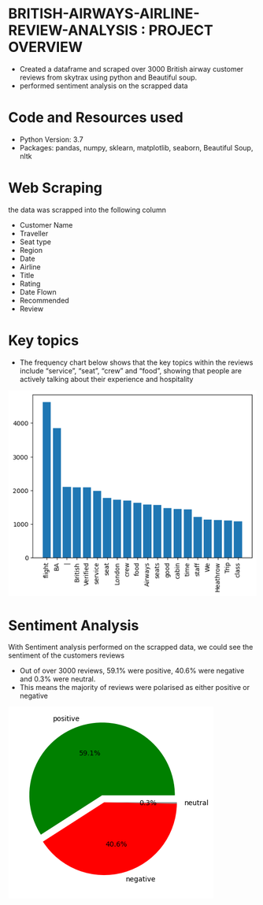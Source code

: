 # BRITISH-AIRWAYS-AIRLINE-REVIEW-ANALYSIS : PROJECT OVERVIEW
- Created a dataframe and scraped over 3000 British airway customer reviews from skytrax using python and Beautiful soup.
- performed sentiment analysis on the scrapped data
 
# Code and Resources used
- Python Version: 3.7
- Packages: pandas, numpy, sklearn, matplotlib, seaborn, Beautiful Soup, nltk

# Web Scraping
the data was scrapped into the following column
- Customer Name
- Traveller
- Seat type
- Region
- Date
- Airline
- Title
- Rating
- Date Flown
- Recommended
- Review
 
# Key topics
- The frequency chart below shows that the key topics within the reviews include “service”, “seat”, “crew” and “food”, showing that 
people are actively talking about their experience and hospitality

![frequency](download(1).png)


# Sentiment Analysis

With Sentiment analysis performed on the scrapped data, we could see the sentiment of the customers reviews 
- Out of over 3000 reviews, 59.1% were positive, 40.6% were negative and 0.3% were neutral. 
- This means the majority of reviews were polarised as either positive or negative
  
![Sentiment score of Customer reviews](download.png)

